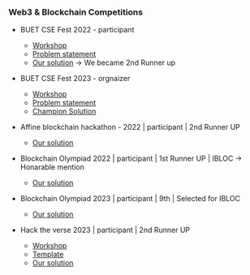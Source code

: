 ### Web3 & Blockchain Competitions

- BUET CSE Fest 2022 - participant
  - [Workshop](https://fb.watch/sKoJ0sVanh/)
  - [Problem statement](https://docs.google.com/document/d/e/2PACX-1vTXTTK4-L0V__ZsMYTOOEzycYlbmspQTI6zmkPNG9uUv5YBdStEKvo79F4DQc259IAwLpYE8hVOqyTl/pub)
  - [Our solution](https://github.com/BUET-BeeCrypt/BUET-Beecrypt-BeeCertifier) -> We became 2nd Runner up

- BUET CSE Fest 2023 - orgnaizer
  - [Workshop]()
  - [Problem statement]()
  - [Champion Solution]()

- Affine blockchain hackathon - 2022 | participant | 2nd Runner UP
  - [Our solution](https://github.com/BUET-BeeCrypt/buet-beecrypt-medidapp)

- Blockchain Olympiad 2022 | participant | 1st Runner UP | IBLOC -> Honarable mention
  - [Our solution](https://github.com/BUET-BeeCrypt/BCO22)
 
- Blockchain Olympiad 2023 | participant | 9th | Selected for IBLOC
  - [Our solution]()

- Hack the verse 2023 | participant | 2nd Runner UP
  - [Workshop]()
  - [Template]()
  - [Our solution](https://github.com/BUET-BeeCrypt/IITVerse-ArtBlock)

